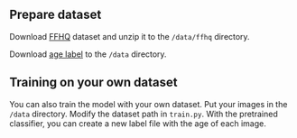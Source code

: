 ## Prepare dataset 

Download [FFHQ](https://github.com/NVlabs/ffhq-dataset) dataset and unzip it to the `/data/ffhq` directory. 

Download [age label](https://partage.imt.fr/index.php/s/nBCzEqi3KgSp276) to the `/data` directory.

## Training on your own dataset

You can also train the model with your own dataset. Put your images in the `/data` directory. Modify the dataset path in `train.py`. With the pretrained classifier, you can create a new label file with the age of each image. 





